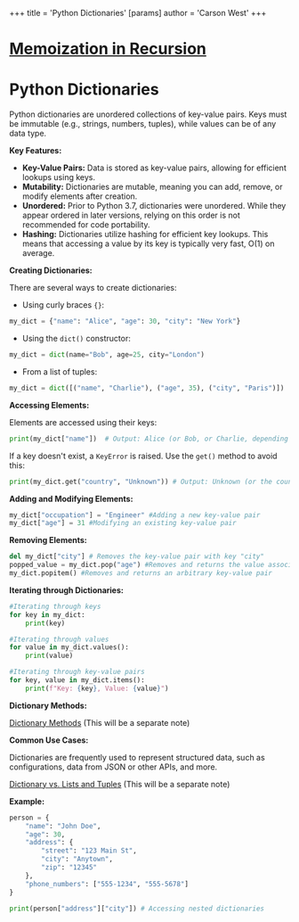+++
 title = 'Python Dictionaries'
[params]
	author = 'Carson West'
+++
# [Memoization in Recursion](./../memoization-in-recursion/)
# Python Dictionaries

Python dictionaries are unordered collections of key-value pairs.  Keys must be immutable (e.g., strings, numbers, tuples), while values can be of any data type.

**Key Features:**

* **Key-Value Pairs:**  Data is stored as key-value pairs, allowing for efficient lookups using keys.
* **Mutability:** Dictionaries are mutable, meaning you can add, remove, or modify elements after creation.
* **Unordered:**  Prior to Python 3.7, dictionaries were unordered.  While they appear ordered in later versions, relying on this order is not recommended for code portability.
* **Hashing:** Dictionaries utilize hashing for efficient key lookups.  This means that accessing a value by its key is typically very fast, O(1) on average.


**Creating Dictionaries:**

There are several ways to create dictionaries:

* Using curly braces `{}`:

```python
my_dict = {"name": "Alice", "age": 30, "city": "New York"}
```

* Using the `dict()` constructor:

```python
my_dict = dict(name="Bob", age=25, city="London")
```

* From a list of tuples:

```python
my_dict = dict([("name", "Charlie"), ("age", 35), ("city", "Paris")])
```


**Accessing Elements:**

Elements are accessed using their keys:

```python
print(my_dict["name"])  # Output: Alice (or Bob, or Charlie, depending on which creation method above was used)
```

If a key doesn't exist, a `KeyError` is raised.  Use the `get()` method to avoid this:

```python
print(my_dict.get("country", "Unknown")) # Output: Unknown (or the country if it exists)
```

**Adding and Modifying Elements:**

```python
my_dict["occupation"] = "Engineer" #Adding a new key-value pair
my_dict["age"] = 31 #Modifying an existing key-value pair
```

**Removing Elements:**

```python
del my_dict["city"] # Removes the key-value pair with key "city"
popped_value = my_dict.pop("age") #Removes and returns the value associated with the key "age"
my_dict.popitem() #Removes and returns an arbitrary key-value pair
```

**Iterating through Dictionaries:**

```python
#Iterating through keys
for key in my_dict:
    print(key)

#Iterating through values
for value in my_dict.values():
    print(value)

#Iterating through key-value pairs
for key, value in my_dict.items():
    print(f"Key: {key}, Value: {value}")
```

**Dictionary Methods:**

[Dictionary Methods](./../dictionary-methods/)  (This will be a separate note)

**Common Use Cases:**

Dictionaries are frequently used to represent structured data, such as configurations, data from JSON or other APIs, and more.

[Dictionary vs. Lists and Tuples](./../dictionary-vs.-lists-and-tuples/) (This will be a separate note)


**Example:**

```python
person = {
    "name": "John Doe",
    "age": 30,
    "address": {
        "street": "123 Main St",
        "city": "Anytown",
        "zip": "12345"
    },
    "phone_numbers": ["555-1234", "555-5678"]
}

print(person["address"]["city"]) # Accessing nested dictionaries
```
